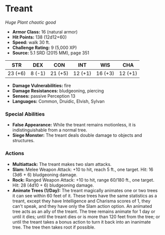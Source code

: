 # Treant

*Huge* *Plant* *chaotic good*

- **Armor Class:** 16 (natural armor)
- **Hit Points:** 138 (12d12+60)
- **Speed:** walk 30 ft.
- **Challenge Rating:** 9 (5,000 XP)
- **Source:** 5.1 SRD (2015 MM), page 351

| STR | DEX | CON | INT | WIS | CHA |
| --- | --- | --- | --- | --- | --- |
| 23 (+6) | 8 (-1) | 21 (+5) | 12 (+1) | 16 (+3) | 12 (+1) |

- **Damage Vulnerabilities:** fire
- **Damage Resistances:** bludgeoning, piercing
- **Senses:** passive Perception 13
- **Languages:** Common, Druidic, Elvish, Sylvan

### Special Abilities

- **False Appearance:** While the treant remains motionless, it is indistinguishable from a normal tree.
- **Siege Monster:** The treant deals double damage to objects and structures.

### Actions

- **Multiattack:** The treant makes two slam attacks.
- **Slam:** Melee Weapon Attack: +10 to hit, reach 5 ft., one target. Hit: 16 (3d6 + 6) bludgeoning damage.
- **Rock:** Ranged Weapon Attack: +10 to hit, range 60/180 ft., one target. Hit: 28 (4d10 + 6) bludgeoning damage.
- **Animate Trees (1/Day):** The treant magically animates one or two trees it can see within 60 feet of it. These trees have the same statistics as a treant, except they have Intelligence and Charisma scores of 1, they can't speak, and they have only the Slam action option. An animated tree acts as an ally of the treant. The tree remains animate for 1 day or until it dies; until the treant dies or is more than 120 feet from the tree; or until the treant takes a bonus action to turn it back into an inanimate tree. The tree then takes root if possible.


